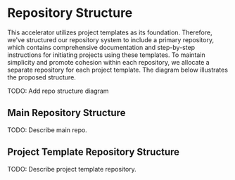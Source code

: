 # Repository Structure

This accelerator utilizes project templates as its foundation. Therefore, we've structured our repository system to include a primary repository, which contains comprehensive documentation and step-by-step instructions for initiating projects using these templates. To maintain simplicity and promote cohesion within each repository, we allocate a separate repository for each project template. The diagram below illustrates the proposed structure.

TODO: Add repo structure diagram

## Main Repository Structure

TODO: Describe main repo. 

## Project Template Repository Structure

TODO: Describe project template repository.